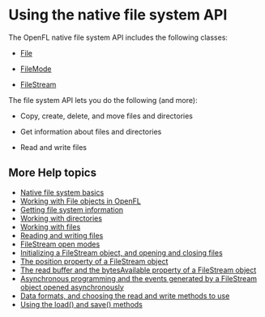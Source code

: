 # Using the native file system API

The OpenFL native file system API includes the following classes:

- [File](https://api.openfl.org/openfl/filesystem/File.html)

- [FileMode](https://api.openfl.org/openfl/filesystem/FileMode.html)

- [FileStream](https://api.openfl.org/openfl/filesystem/FileStream.html)

The file system API lets you do the following (and more):

- Copy, create, delete, and move files and directories

- Get information about files and directories

- Read and write files

## More Help topics

- [Native file system basics](./native-file-system-basics.md)
- [Working with File objects in OpenFL](./working-with-file-objects-in-openfl.md)
- [Getting file system information](./getting-file-system-information.md)
- [Working with directories](./working-with-directories.md)
- [Working with files](./working-with-files.md)
- [Reading and writing files](./workflow-for-reading-and-writing-files.md)
- [FileStream open modes](./filestream-open-modes.md)
- [Initializing a FileStream object, and opening and closing files](./initializing-a-filestream-object-and-opening-and-closing-files.md)
- [The position property of a FileStream object](./the-position-property-of-a-filestream-object.md)
- [The read buffer and the bytesAvailable property of a FileStream object](./the-read-buffer-and-the-bytesavailable-property-of-a-filestream-object.md)
- [Asynchronous programming and the events generated by a FileStream object opened asynchronously](./asynchronous-programming-and-the-events-generated-by-a-filestream-object-opened-asynchronously.md)
- [Data formats, and choosing the read and write methods to use](./data-formats-and-choosing-the-read-and-write-methods-to-use.md)
- [Using the load() and save() methods](./using-the-load-and-save-methods.md)

<!-- TODO: uncomment if this content is adapted for OpenFL
- [Working with storage volumes](./working-with-storage-volumes.md)-->
